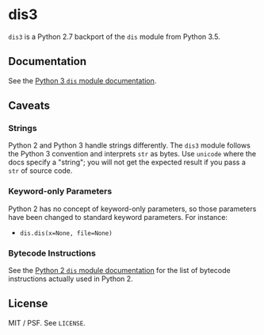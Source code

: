 # dis3

`dis3` is a Python 2.7 backport of the `dis` module from Python 3.5.


## Documentation

See the [Python 3 `dis` module documentation][dis-py3].


## Caveats

### Strings

Python 2 and Python 3 handle strings differently. The `dis3` module
follows the Python 3 convention and interprets `str` as bytes. Use
`unicode` where the docs specify a "string"; you will not get the
expected result if you pass a `str` of source code.

### Keyword-only Parameters

Python 2 has no concept of keyword-only parameters, so those parameters
have been changed to standard keyword parameters. For instance:

- `dis.dis(x=None, file=None)`

### Bytecode Instructions

See the [Python 2 `dis` module documentation][dis-py2] for the list of
bytecode instructions actually used in Python 2.


## License

MIT / PSF. See `LICENSE`.


[dis-py2]: https://docs.python.org/2/library/dis.html
[dis-py3]: https://docs.python.org/3/library/dis.html
